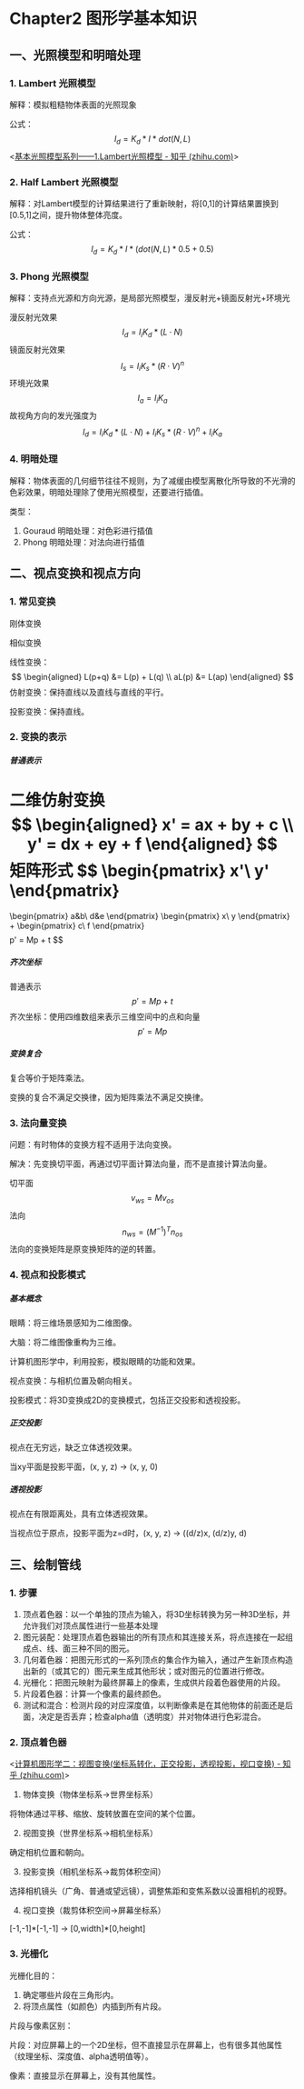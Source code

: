 # Chapter2 图形学基本知识

## 一、光照模型和明暗处理

### 1. Lambert 光照模型
解释：模拟粗糙物体表面的光照现象

公式：
$$
I_d = K_d * I * dot(N, L)
$$
<[基本光照模型系列——1.Lambert光照模型 - 知乎 (zhihu.com)](https://zhuanlan.zhihu.com/p/144681176)>



### 2. Half Lambert 光照模型

解释：对Lambert模型的计算结果进行了重新映射，将\[0,1\]的计算结果置换到\[0.5,1\]之间，提升物体整体亮度。

公式：
$$
I_d = K_d * I * (dot(N, L) * 0.5 + 0.5)
$$



### 3. Phong 光照模型

解释：支持点光源和方向光源，是局部光照模型，漫反射光+镜面反射光+环境光

漫反射光效果
$$
I_d = I_iK_d * (L\cdot N)
$$
镜面反射光效果
$$
I_s = I_iK_s * (R\cdot V)^n
$$
环境光效果
$$
I_a = I_iK_a
$$
故视角方向的发光强度为
$$
I_d = I_iK_d * (L\cdot N) + I_iK_s * (R\cdot V)^n + I_iK_a
$$



### 4. 明暗处理

解释：物体表面的几何细节往往不规则，为了减缓由模型离散化所导致的不光滑的色彩效果，明暗处理除了使用光照模型，还要进行插值。

类型：

1. Gouraud 明暗处理：对色彩进行插值
2. Phong 明暗处理：对法向进行插值



## 二、视点变换和视点方向

### 1. 常见变换
刚体变换

相似变换

线性变换：
$$
\begin{aligned}
L(p+q) &= L(p) + L(q) \\
aL(p) &= L(ap)
\end{aligned}
$$
仿射变换：保持直线以及直线与直线的平行。

投影变换：保持直线。



### 2. 变换的表示

##### 普通表示
二维仿射变换
$$
\begin{aligned}
x' = ax + by + c \\
y' = dx + ey + f
\end{aligned}
$$
矩阵形式
$$
\begin{pmatrix}
x'\\
y'
\end{pmatrix} 
= 
\begin{pmatrix}
a&b\\
d&e
\end{pmatrix}
\begin{pmatrix}
x\\
y
\end{pmatrix}
+
\begin{pmatrix}
c\\
f
\end{pmatrix}
$$
$$
p' = Mp + t
$$

##### 齐次坐标
普通表示
$$
p' = Mp + t
$$
齐次坐标：使用四维数组来表示三维空间中的点和向量
$$
p' = Mp
$$

##### 变换复合
复合等价于矩阵乘法。

变换的复合不满足交换律，因为矩阵乘法不满足交换律。



### 3. 法向量变换

问题：有时物体的变换方程不适用于法向变换。

解决：先变换切平面，再通过切平面计算法向量，而不是直接计算法向量。

切平面
$$
v_{ws} = M v_{os}
$$
法向
$$
n_{ws} = (M^{-1})^T n_{os}
$$
法向的变换矩阵是原变换矩阵的逆的转置。



### 4. 视点和投影模式

##### 基本概念
眼睛：将三维场景感知为二维图像。

大脑：将二维图像重构为三维。

计算机图形学中，利用投影，模拟眼睛的功能和效果。

视点变换：与相机位置及朝向相关。

投影模式：将3D变换成2D的变换模式，包括正交投影和透视投影。

##### 正交投影
视点在无穷远，缺乏立体透视效果。

当xy平面是投影平面，(x, y, z) -> (x, y, 0)

##### 透视投影
视点在有限距离处，具有立体透视效果。

当视点位于原点，投影平面为z=d时，(x, y, z) -> ((d/z)x, (d/z)y, d)



## 三、绘制管线

### 1. 步骤
1. 顶点着色器：以一个单独的顶点为输入，将3D坐标转换为另一种3D坐标，并允许我们对顶点属性进行一些基本处理
2. 图元装配：处理顶点着色器输出的所有顶点和其连接关系，将点连接在一起组成点、线、面三种不同的图元。
3. 几何着色器：把图元形式的一系列顶点的集合作为输入，通过产生新顶点构造出新的（或其它的）图元来生成其他形状；或对图元的位置进行修改。
4. 光栅化：把图元映射为最终屏幕上的像素，生成供片段着色器使用的片段。
5. 片段着色器：计算一个像素的最终颜色。
6. 测试和混合：检测片段的对应深度值，以判断像素是在其他物体的前面还是后面，决定是否丢弃；检查alpha值（透明度）并对物体进行色彩混合。



### 2. 顶点着色器

<[计算机图形学二：视图变换(坐标系转化，正交投影，透视投影，视口变换) - 知乎 (zhihu.com)](https://zhuanlan.zhihu.com/p/144329075)>
1. 物体变换（物体坐标系->世界坐标系）

  将物体通过平移、缩放、旋转放置在空间的某个位置。

2. 视图变换（世界坐标系->相机坐标系）

  确定相机位置和朝向。

3. 投影变换（相机坐标系->裁剪体积空间）

  选择相机镜头（广角、普通或望远镜），调整焦距和变焦系数以设置相机的视野。

4. 视口变换（裁剪体积空间->屏幕坐标系）

  \[-1,-1\]\*\[-1,-1\] -> \[0,width\]\*\[0,height\]



### 3. 光栅化

光栅化目的：
1. 确定哪些片段在三角形内。
2. 将顶点属性（如颜色）内插到所有片段。



片段与像素区别：

片段：对应屏幕上的一个2D坐标，但不直接显示在屏幕上，也有很多其他属性（纹理坐标、深度值、alpha透明值等）。

像素：直接显示在屏幕上，没有其他属性。
